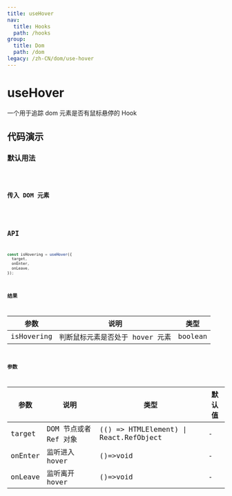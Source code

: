 ```yaml
---
title: useHover
nav:
  title: Hooks
  path: /hooks
group:
  title: Dom
  path: /dom
legacy: /zh-CN/dom/use-hover
---
```


# useHover
一个用于追踪 dom 元素是否有鼠标悬停的 Hook

## 代码演示

### 默认用法

<code src="./demo/demo1.tsx" />

### 传入 DOM 元素

<code src="./demo/demo2.tsx" />

## API

```javascript
const isHovering = useHover({
  target,
  onEnter,
  onLeave,
});
```

### 结果

| 参数     | 说明                                     | 类型       |
|----------|------------------------------------------|------------|
| isHovering  | 判断鼠标元素是否处于 hover 元素                  | boolean    |

### 参数

| 参数    | 说明                                         | 类型                   | 默认值 |
|---------|----------------------------------------------|------------------------|--------|
| target | DOM 节点或者 Ref 对象  | (() => HTMLElement) \| React.RefObject | - |
| onEnter | 监听进入 hover  | ()=>void | -      |
| onLeave | 监听离开 hover  | ()=>void | -      |
